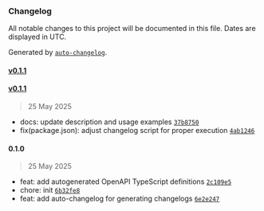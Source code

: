 ### Changelog

All notable changes to this project will be documented in this file. Dates are displayed in UTC.

Generated by [`auto-changelog`](https://github.com/CookPete/auto-changelog).

#### [v0.1.1](https://github.com/trulysinclair/xsi-devkit/compare/v0.1.1...v0.1.1)

#### [v0.1.1](https://github.com/trulysinclair/xsi-devkit/compare/0.1.0...v0.1.1)

> 25 May 2025

- docs: update description and usage examples [
  `37b8750`](https://github.com/trulysinclair/xsi-devkit/commit/37b87503d7d07223850b2e493f2b272302fcad13)
- fix(package.json): adjust changelog script for proper execution [
  `4ab1246`](https://github.com/trulysinclair/xsi-devkit/commit/4ab1246a20d27c7af72405c58a7704bf78678199)

#### 0.1.0

> 25 May 2025

- feat: add autogenerated OpenAPI TypeScript definitions [
  `2c109e5`](https://github.com/trulysinclair/xsi-devkit/commit/2c109e58adcd7f8f6635dbd1376ad8a3993673f4)
- chore: init [`6b32fe8`](https://github.com/trulysinclair/xsi-devkit/commit/6b32fe8659939f52d8f5527027667e4ffb362e05)
- feat: add auto-changelog for generating changelogs [
  `6e2e247`](https://github.com/trulysinclair/xsi-devkit/commit/6e2e24705ab12f22ffa8d50fb08492313f3c5aa2)
